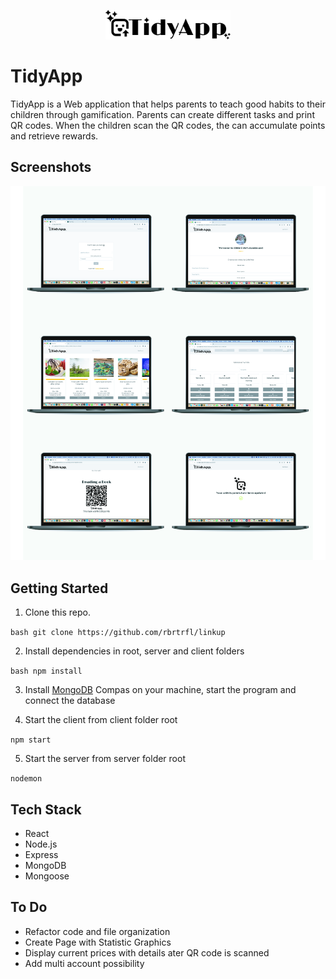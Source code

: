 

<p align="center">
<img src="client/src/assets/logo.png" width="200px">
</p>



# TidyApp

TidyApp is a Web application that helps parents to teach good habits to their children through gamification. Parents can create different tasks and print QR codes. When the children scan the QR codes, the can accumulate points and retrieve rewards. 

## Screenshots
<p align="center">
<img src="client/src/assets/TidyApp-computer-mock.jpg" width="800px">
</p>

## Getting Started 

1. Clone this repo.

```bash git clone https://github.com/rbrtrfl/linkup```
    

2. Install dependencies in root, server and client folders

```bash npm install```

3. Install [MongoDB](https://www.mongodb.com/products/compass) Compas on your machine, start the program and connect the database 

4. Start the client from client folder root

```npm start```

5. Start the server from server folder root

```nodemon```

## Tech Stack
* React
* Node.js
* Express
* MongoDB
* Mongoose

## To Do
<ul>
<li>Refactor code and file organization</li>
<li>Create Page with Statistic Graphics</li>
<li>Display current prices with details ater QR code is scanned</li>
<li>Add multi account possibility</li>
</ul>